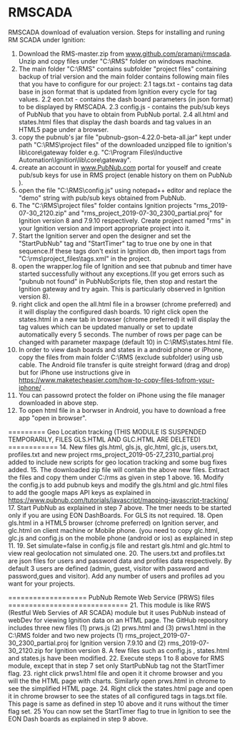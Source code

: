 # RMSCADA
RMSCADA download of evaluation version.
Steps for installing and runing RM SCADA under Ignition:

1. Download the RMS-master.zip from www.github.com/pramanj/rmscada. Unzip and copy files under "C:\RMS" folder on windows machine.
2. The main folder "C:\RMS" contains subfolder "project files" containing backup of trial version and the main folder contains following main files that you have to configure for our project:
2.1 tags.txt - contains tag data base in json format that is updated from Ignition every cycle for tag values.
2.2 eon.txt - contains the dash board parameters (in json format) to be displayed by RMSCADA.
2.3 config.js - contains the pub/sub keys of PubNub that you have to obtain from PubNub portal.
2.4 all.html and states.html files that display the dash boards and tag values in an HTML5 page under a browser.
3. copy the pubnub's jar file "pubnub-gson-4.22.0-beta-all.jar" kept under path "C:\RMS\project files" of the downloaded unzipped file to ignition's lib\core\gateway folder e.g. "C:\Program Files\Inductive Automation\Ignition\lib\core\gateway".
4. create an account in www.PubNub.com portal for youself and create pub/sub keys for use in RMS project (enable history on them on PubNub ).
5. open the file "C:\RMS\config.js" using notepad++ editor and replace the "demo" string with pub/sub keys obtained from PubNub.
6. The "C:\RMS\project files" folder contains Ignition projects "rms_2019-07-30_2120.zip" and "rms_project_2019-07-30_2300_partial.proj" for Ignition version 8 and 7.9.10 respectively. Create project named "rms" in your Ignition version and import appropriate project into it.
7. Start the Ignition server and open the designer and set the "StartPubNub" tag and "StartTimer" tag to true one by one in that sequence.If these tags don't exist in Ignition db, then import tags from "C:\rms\project_files\tags.xml" in the project.
8. open the wrapper.log file of Ignition and see that pubnub and timer have started successfully without any exceptions.(If you get errors such as "pubnub not found" in PubNubScripts file, then stop and restart the Ignition gateway and try again. This is particularly observed in Ignition version 8).
9. right click and open the all.html file in a browser (chrome preferred) and it will display the configured dash boards.
10 right click open the states.html in a new tab in browser (chrome preferred) it will display the tag values which can be updated manually or set to update automatically every 5 seconds. The number of rows per page can be changed with parameter maxpage (default 10) in C:\RMS\states.html file.
11. In order to view dash boards and states in a android phone or iPhone, copy the files from main folder C:\RMS (exclude subfolder) using usb cable. The Android file transfer is quite streight forward (drag and drop) but for iPhone use instructions give in https://www.maketecheasier.com/how-to-copy-files-tofrom-your-iphone/ . 
12. You can passowrd protect the folder on iPhone using the file manager downloaded in above step.
13. To open html file in a borwser in Android, you have to download a free app "open in browser".

========= Geo Location tracking (THIS MODULE IS SUSPENDED TEMPORARILY, FILES GLS.HTML AND GLC.HTML ARE DELETED) ============
14. New files gls.html, gls.js, glc,html, glc.js, users.txt, profiles.txt and new project rms_project_2019-05-27_2310_partial.proj added to include new scripts for geo location tracking and some bug fixes added.
15. The downloaded zip file will contain the above new files. Extract the files and copy them under C:/rms as given in step 1 above.
16. Modify the config.js to add pubnub keys and modify the gls.html and glc.html files to add the google maps API keys as explained in https://www.pubnub.com/tutorials/javascript/mapping-javascript-tracking/
17. Start PubNub as explained in step 7 above. The tmer needs to be started only if you are using EON DashBoards. For GLS its not required.
18. Open gls.html in a HTML5 browser (chrome preferred) on Ignition server, and glc.html on client machine or Mobile phone. (you need to copy glc.html, glc.js and config.js on the mobile phone (android or ios) as explained in step 11. 
19. Set simulate=false in config.js file and restart gls.html and glc.html to view real geolocation not simulated one.
20. The users.txt and profiles.txt are json files for users and password data and profiles data respectively. By default 3 users are defined (admin, guest, visitor with password and password,gues and visitor). Add any number of users and profiles ad you want for your projects.

=================== PubNub Remote Web Service (PRWS) files =============================
21. This module is like RWS (Restful Web Servies of AR SCADA) module but it uses PubNub instead of webDev for viewing Ignition data on an HTML page. The GitHub repository includes three new files (1) prws.js (2) prws.html and (3) prws1.html in the C:\RMS folder and two new projects (1) rms_project_2019-07-30_2300_partial.proj for Ignition version 7.9.10 and (2) rms_2019-07-30_2120.zip for Ignition version 8. A few files such as config.js , states.html and states.js have been modified.
22. Execute steps 1 to 8 above for RMS module, except that in step 7 set only StartPubNub tag not the StartTimer flag.
23. right click prws1.html file and open it it chrome browser and you will the the HTML page with charts. Similarly open prws.html in chrome to see the simplified HTML page.
24. Right click the states.html page and open it in chrome browser to see the states of all configured tags in tags.txt file. This page is same as defined in step 10 above and it runs without the timer flag set.
25 You can now set the StartTimer flag to true in Ignition to see the EON Dash boards as explained in step 9 above.
